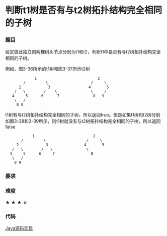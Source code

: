 # 判断t1树是否有与t2树拓扑结构完全相同的子树

### 题目

给定彼此独立的两棵树头节点分别为t1和t2，判断t1中是否有与t2树拓扑结构完全相同的子树。

例如，图3-36所示的t1树和图3-37所示t2树

                 1                           2
            /         \                   /     \
          2            3                 4       5   
        /   \        /    \               \     /
       4     5      6      7               8   9
        \   /
         8 9

t1树有与t2树拓扑结构完全相同的子树，所以返回true。但是如果t1树和t2树分别如图3-38和3-39所示，则t1树就没有与t2树拓扑结构完全相同的子树，所以返回false

                1                          2
           /         \                  /     \
         2            3                4       5   
       /   \        /   \               \
      4     5      6     7                8  
       \   /
        8 9  

### ~~要求~~


### 难度

 ★ ★ ★ ☆

### 代码

 [Java源码实现](../../src/BTree/BTree12.java)
